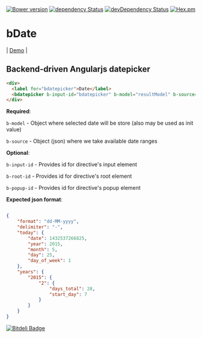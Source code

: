 [![Bower version](https://badge.fury.io/bo/bdate.svg)](http://badge.fury.io/bo/bdate)
[![dependency Status](https://david-dm.org/Light241/bdate/status.svg?branch=master)](https://david-dm.org/Light241/pretty-tiles#info=Dependencies)
[![devDependency Status](https://david-dm.org/Light241/bdate/dev-status.svg?branch=master)](https://david-dm.org/Light241/pretty-tiles#info=devDependencies)
[![Hex.pm](https://img.shields.io/hexpm/l/plug.svg)](https://github.com/Light241/bdate/blob/master/LICENSE)

bDate
=============
| [Demo][1] | 

Backend-driven Angularjs datepicker
-------------

```html
<div>
  <label for="bdatepicker">Date</label>
  <bdatepicker b-input-id="bdatepicker" b-model="resultModel" b-source="demoData"></bdatepicker>
</div>
```

**Required**:

`b-model` - Object where selected date will be store (also may be used as init value)

`b-source` - Object (json) where we take available date ranges

**Optional**:

`b-input-id` - Provides id for directive's input element

`b-root-id` - Provides id for directive's root element

`b-popup-id` - Provides id for directive's popup element

**Expected json format**:

```json

{
    "format": "dd-MM-yyyy",
    "delimiter": "-",
    "today": {
        "date": 1432537266825,
        "year": 2015,
        "month": 5,
        "day": 25,
        "day_of_week": 1
    },
    "years": {
        "2015": {
            "2": {
                "days_total": 28,
                "start_day": 7
            } 
        }
    }
}
```


[![Bitdeli Badge](https://d2weczhvl823v0.cloudfront.net/Light241/bdate/trend.png)](https://bitdeli.com/free "Bitdeli Badge")

[1]: http://light241.github.io/bdate/
